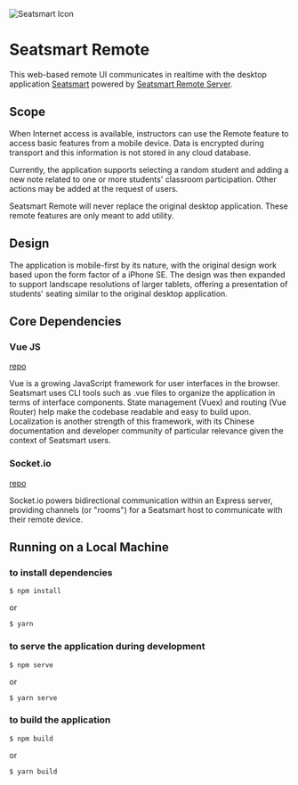 ![Seatsmart Icon](https://seatsmart.now.sh/img/logo.b38f8b88.svg)

# Seatsmart Remote
This web-based remote UI communicates in realtime with the desktop application 
[Seatsmart](https://github.com/thaddeusm/seatsmart-FHSU) powered by [Seatsmart 
Remote Server](https://github.com/thaddeusm/seatsmart-remote-server).

## Scope
When Internet access is available, instructors can use the Remote feature to 
access basic features from a mobile device.  Data is encrypted during transport 
and this information is not stored in any cloud database.

Currently, the application supports selecting a random student and adding a 
new note related to one or more students' classroom participation.  Other actions 
may be added at the request of users.

Seatsmart Remote will never replace the original desktop application.  These 
remote features are only meant to add utility.

## Design
The application is mobile-first by its nature, with the original design work 
based upon the form factor of a iPhone SE.  The design was then expanded to 
support landscape resolutions of larger tablets, offering a presentation of 
students' seating similar to the original desktop application.

## Core Dependencies
### Vue JS
[repo](https://github.com/vuejs/vue)

Vue is a growing JavaScript framework for user interfaces in the browser.  Seatsmart 
uses CLI tools such as .vue files to organize the application in terms of interface 
components.  State management (Vuex) and routing (Vue Router) help make the codebase 
readable and easy to build upon.  Localization is another strength of this framework, 
with its Chinese documentation and developer community of particular relevance given 
the context of Seatsmart users.

### Socket.io
[repo](https://github.com/socketio/socket.io)

Socket.io powers bidirectional communication within an Express server, providing 
channels (or "rooms") for a Seatsmart host to communicate with their remote 
device.

## Running on a Local Machine
### to install dependencies
```
$ npm install
```
or
```
$ yarn
```

### to serve the application during development
```
$ npm serve
```
or
```
$ yarn serve
```

### to build the application
```
$ npm build
```
or
```
$ yarn build
```